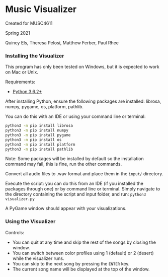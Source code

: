 # Music Visualizer
Created for MUSC4611

Spring 2021

Quincy Els,
Theresa Pelosi,
Matthew Ferber,
Paul Rhee
 
### Installing the Visualizer
This program has only been tested on Windows, but it is expected to 
work on Mac or Unix.

Requirements:
- [Python 3.6.2+](https://www.python.org/downloads/)

After installing Python, ensure the following packages are 
installed: librosa, numpy, pygame, os, platform, pathlib.

You can do this with an IDE or using your command line 
or terminal:
```bash
python3 -m pip install librosa
python3 -m pip install numpy
python3 -m pip install pygame
python3 -m pip install os
python3 -m pip install platform
python3 -m pip install pathlib
```
Note: Some packages will be installed by default so the installation command
may fail, this is fine, run the other commands.

Convert all audio files to .wav format and place them in the `input/` 
directory.

Execute the script: you can do this from an IDE (if you installed
the packages through one) or by command line or terminal. Simply
navigate to the directory containing the script and input 
folder, and run: `python3 visualizer.py` 

A PyGame window should appear with your visualizations.

### Using the Visualizer
Controls:
- You can quit at any time and skip the rest of the songs by closing the window.
- You can switch between color profiles using 1 (default) or 2 (desert) while
the visualizer runs.
- You can skip to the next song by pressing the `ENTER` key.
- The current song name will be displayed at the top of the window.